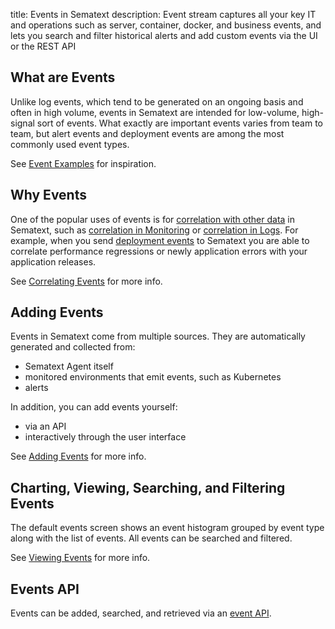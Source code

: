 title: Events in Sematext
description: Event stream captures all your key IT and operations such as server, container, docker, and business events, and lets you search and filter historical alerts and add custom events via the UI or the REST API

## What are Events

Unlike log events, which tend to be generated on an ongoing basis and often in high volume, events in Sematext are intended for low-volume, high-signal sort of events.  What exactly are important events varies from team to team, but alert events and deployment events are among the most commonly used event types.

See [Event Examples](event-examples.md) for inspiration.

## Why Events

One of the popular uses of events is for [correlation with other data](correlation.md) in Sematext, such as [correlation in Monitoring](../monitoring/correlation/) or [correlation in Logs](../logs/correlation/).  For example, when you send [deployment events](event-examples.md) to Sematext you are able to correlate performance regressions or newly application errors with your application releases.

See [Correlating Events](correlation.md) for more info.

## Adding Events

Events in Sematext come from multiple sources.  They are automatically generated and collected from:
- Sematext Agent itself
- monitored environments that emit events, such as Kubernetes
- alerts

In addition, you can add events yourself:
- via an API
- interactively through the user interface

See [Adding Events](adding.md) for more info.

## Charting, Viewing, Searching, and Filtering Events

The default events screen shows an event histogram grouped by event type along with the list of events.  All events can be searched and filtered.

See [Viewing Events](timeline.md) for more info.

## Events API

Events can be added, searched, and retrieved via an [event API](event-api.md).

